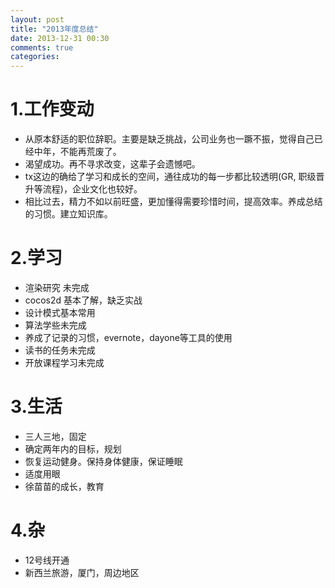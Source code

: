 ```yaml
---
layout: post
title: "2013年度总结"
date: 2013-12-31 00:30
comments: true
categories: 
---
```



# 1.工作变动
- 从原本舒适的职位辞职。主要是缺乏挑战，公司业务也一蹶不振，觉得自己已经中年，不能再荒废了。
- 渴望成功。再不寻求改变，这辈子会遗憾吧。
- tx这边的确给了学习和成长的空间，通往成功的每一步都比较透明(GR, 职级晋升等流程)，企业文化也较好。
- 相比过去，精力不如以前旺盛，更加懂得需要珍惜时间，提高效率。养成总结的习惯。建立知识库。

# 2.学习
- 渲染研究 未完成
- cocos2d 基本了解，缺乏实战
- 设计模式基本常用
- 算法学些未完成
- 养成了记录的习惯，evernote，dayone等工具的使用
- 读书的任务未完成
- 开放课程学习未完成

# 3.生活
- 三人三地，固定
- 确定两年内的目标，规划
- 恢复运动健身。保持身体健康，保证睡眠
- 适度用眼
- 徐苗苗的成长，教育

# 4.杂
- 12号线开通
- 新西兰旅游，厦门，周边地区
